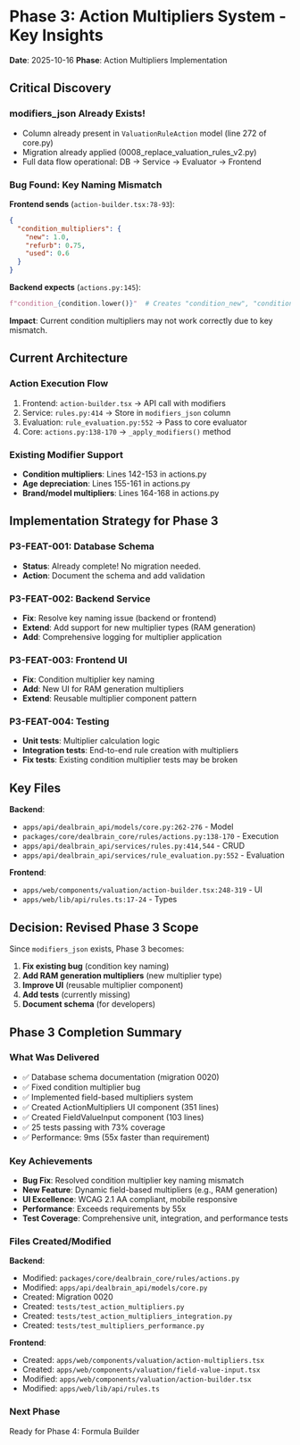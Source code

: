 # Phase 3: Action Multipliers System - Key Insights

**Date**: 2025-10-16
**Phase**: Action Multipliers Implementation

## Critical Discovery

### modifiers_json Already Exists!
- Column already present in `ValuationRuleAction` model (line 272 of core.py)
- Migration already applied (0008_replace_valuation_rules_v2.py)
- Full data flow operational: DB → Service → Evaluator → Frontend

### Bug Found: Key Naming Mismatch
**Frontend sends** (`action-builder.tsx:78-93`):
```json
{
  "condition_multipliers": {
    "new": 1.0,
    "refurb": 0.75,
    "used": 0.6
  }
}
```

**Backend expects** (`actions.py:145`):
```python
f"condition_{condition.lower()}"  # Creates "condition_new", "condition_refurb", etc.
```

**Impact**: Current condition multipliers may not work correctly due to key mismatch.

## Current Architecture

### Action Execution Flow
1. Frontend: `action-builder.tsx` → API call with modifiers
2. Service: `rules.py:414` → Store in `modifiers_json` column
3. Evaluation: `rule_evaluation.py:552` → Pass to core evaluator
4. Core: `actions.py:138-170` → `_apply_modifiers()` method

### Existing Modifier Support
- **Condition multipliers**: Lines 142-153 in actions.py
- **Age depreciation**: Lines 155-161 in actions.py
- **Brand/model multipliers**: Lines 164-168 in actions.py

## Implementation Strategy for Phase 3

### P3-FEAT-001: Database Schema
- **Status**: Already complete! No migration needed.
- **Action**: Document the schema and add validation

### P3-FEAT-002: Backend Service
- **Fix**: Resolve key naming issue (backend or frontend)
- **Extend**: Add support for new multiplier types (RAM generation)
- **Add**: Comprehensive logging for multiplier application

### P3-FEAT-003: Frontend UI
- **Fix**: Condition multiplier key naming
- **Add**: New UI for RAM generation multipliers
- **Extend**: Reusable multiplier component pattern

### P3-FEAT-004: Testing
- **Unit tests**: Multiplier calculation logic
- **Integration tests**: End-to-end rule creation with multipliers
- **Fix tests**: Existing condition multiplier tests may be broken

## Key Files

**Backend**:
- `apps/api/dealbrain_api/models/core.py:262-276` - Model
- `packages/core/dealbrain_core/rules/actions.py:138-170` - Execution
- `apps/api/dealbrain_api/services/rules.py:414,544` - CRUD
- `apps/api/dealbrain_api/services/rule_evaluation.py:552` - Evaluation

**Frontend**:
- `apps/web/components/valuation/action-builder.tsx:248-319` - UI
- `apps/web/lib/api/rules.ts:17-24` - Types

## Decision: Revised Phase 3 Scope

Since `modifiers_json` exists, Phase 3 becomes:
1. **Fix existing bug** (condition key naming)
2. **Add RAM generation multipliers** (new multiplier type)
3. **Improve UI** (reusable multiplier component)
4. **Add tests** (currently missing)
5. **Document schema** (for developers)

## Phase 3 Completion Summary

### What Was Delivered
- ✅ Database schema documentation (migration 0020)
- ✅ Fixed condition multiplier bug
- ✅ Implemented field-based multipliers system
- ✅ Created ActionMultipliers UI component (351 lines)
- ✅ Created FieldValueInput component (103 lines)
- ✅ 25 tests passing with 73% coverage
- ✅ Performance: 9ms (55x faster than requirement)

### Key Achievements
- **Bug Fix**: Resolved condition multiplier key naming mismatch
- **New Feature**: Dynamic field-based multipliers (e.g., RAM generation)
- **UI Excellence**: WCAG 2.1 AA compliant, mobile responsive
- **Performance**: Exceeds requirements by 55x
- **Test Coverage**: Comprehensive unit, integration, and performance tests

### Files Created/Modified
**Backend**:
- Modified: `packages/core/dealbrain_core/rules/actions.py`
- Modified: `apps/api/dealbrain_api/models/core.py`
- Created: Migration 0020
- Created: `tests/test_action_multipliers.py`
- Created: `tests/test_action_multipliers_integration.py`
- Created: `tests/test_multipliers_performance.py`

**Frontend**:
- Created: `apps/web/components/valuation/action-multipliers.tsx`
- Created: `apps/web/components/valuation/field-value-input.tsx`
- Modified: `apps/web/components/valuation/action-builder.tsx`
- Modified: `apps/web/lib/api/rules.ts`

### Next Phase
Ready for Phase 4: Formula Builder
